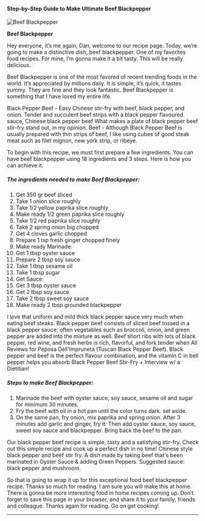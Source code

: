             

#### Step-by-Step Guide to Make Ultimate Beef Blackpepper

![Beef Blackpepper](https://img-global.cpcdn.com/recipes/946431006ab9d4df/751x532cq70/beef-blackpepper-recipe-main-photo.jpg)

**Beef Blackpepper**

Hey everyone, it’s me again, Dan, welcome to our recipe page. Today, we’re going to make a distinctive dish, beef blackpepper. One of my favorites food recipes. For mine, I’m gonna make it a bit tasty. This will be really delicious.

Beef Blackpepper is one of the most favored of recent trending foods in the world. It’s appreciated by millions daily. It is simple, it’s quick, it tastes yummy. They are fine and they look fantastic. Beef Blackpepper is something that I have loved my entire life.

Black Pepper Beef - Easy Chinese stir-fry with beef, black pepper, and onion. Tender and succulent beef strips with a black pepper flavoured sauce, Chinese black pepper beef What makes a plate of black pepper beef stir-fry stand out, in my opinion. Beef - Although Black Pepper Beef is usually prepared with thin strips of beef, I like using cubes of good steak meat such as filet mignon, new york strip, or ribeye.

To begin with this recipe, we must first prepare a few ingredients. You can have beef blackpepper using 18 ingredients and 3 steps. Here is how you can achieve it.

##### The ingredients needed to make Beef Blackpepper:

1.  Get 350 gr beef sliced
2.  Take 1 onion slice roughly
3.  Take 1/2 yellow paprika slice roughly
4.  Make ready 1/2 green paprika slice roughly
5.  Take 1/2 red paprika slice roughly
6.  Take 2 spring onion big chopped
7.  Get 4 cloves garlic chopped
8.  Prepare 1 tsp fresh ginger chopped finely
9.  Make ready Marinade:
10.  Get 1 tbsp oyster sauce
11.  Prepare 2 tbsp soy sauce
12.  Take 1 tbsp sesame oil
13.  Take 1 tbsp sugar
14.  Get Sauce:
15.  Get 3 tbsp oyster sauce
16.  Get 2 tbsp soy sauce
17.  Take 2 tbsp sweet soy sauce
18.  Make ready 2 tbsp grounded blackpepper

I love that uniform and mild thick black pepper sauce very much when eating beef steaks. Black pepper beef consists of sliced beef tossed in a black pepper sauce; often vegetables such as broccoli, onion, and green pepper are added into the mixture as well. Beef short ribs with lots of black pepper, red wine, and fresh herbs is rich, flavorful, and fork tender when All Reviews for Peposa Dell'Impruneta (Tuscan Black Pepper Beef). Black pepper and beef is the perfect flavour combination, and the vitamin C in bell pepper helps you absorb Black Pepper Beef Stir-Fry + Interview w/ a Dietitian!

##### Steps to make Beef Blackpepper:

1.  Marinade the beef with oyster sauce, soy sauce, sesame oil and sugar for minimum 30 minutes.
2.  Fry the beef with oil in a hot pan until the color turns dark. set aside.
3.  On the same pan, fry onion, mix paprika and spring onion. After 3 minutes add garlic and ginger, fry it. Then add oyster sauce, soy sauce, sweet soy sauce and blackpepper. Bring back the beef to the pan.

Our black pepper beef recipe is simple, tasty and a satisfying stir-fry. Check out this simple recipe and cook up a perfect dish in no time! Chinese style black pepper and beef stir fry. A dish made by taking beef that's been marinated in Oyster Sauce & adding Green Peppers. Suggested sauce: black pepper and mushroom.

So that is going to wrap it up for this exceptional food beef blackpepper recipe. Thanks so much for reading. I am sure you will make this at home. There is gonna be more interesting food in home recipes coming up. Don’t forget to save this page in your browser, and share it to your family, friends and colleague. Thanks again for reading. Go on get cooking!

* * *